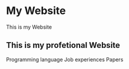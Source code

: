 # My Website

This is my Website

## This is my profetional Website

Programming language
Job experiences
Papers

